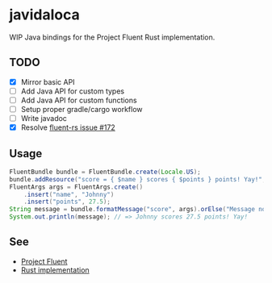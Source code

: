 # javidaloca
WIP Java bindings for the Project Fluent Rust implementation.

## TODO 
- [x] Mirror basic API
- [ ] Add Java API for custom types
- [ ] Add Java API for custom functions
- [ ] Setup proper gradle/cargo workflow
- [ ] Write javadoc
- [x] Resolve [fluent-rs issue #172](https://github.com/projectfluent/fluent-rs/issues/172)

## Usage
```java
FluentBundle bundle = FluentBundle.create(Locale.US);
bundle.addResource("score = { $name } scores { $points } points! Yay!", false);
FluentArgs args = FluentArgs.create()
    .insert("name", "Johnny")
    .insert("points", 27.5);
String message = bundle.formatMessage("score", args).orElse("Message not found...");
System.out.println(message); // => Johnny scores 27.5 points! Yay!
```

## See 
- [Project Fluent](https://projectfluent.org)
- [Rust implementation](https://github.com/projectfluent/fluent-rs)

